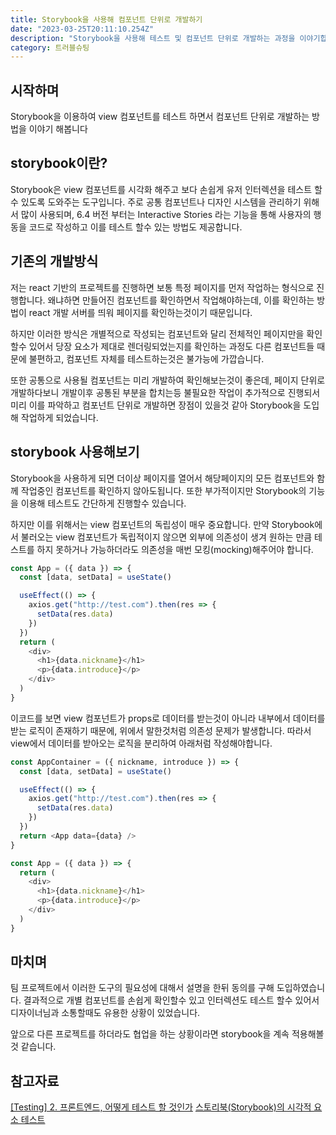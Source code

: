 ```yaml
---
title: Storybook을 사용해 컴포넌트 단위로 개발하기
date: "2023-03-25T20:11:10.254Z"
description: "Storybook을 사용해 테스트 및 컴포넌트 단위로 개발하는 과정을 이야기합니다."
category: 트러블슈팅
---
```


## 시작하며

Storybook을 이용하여 view 컴포넌트를 테스트 하면서 컴포넌트 단위로 개발하는 방법을 이야기 해봅니다

## storybook이란?

Storybook은 view 컴포넌트를 시각화 해주고 보다 손쉽게 유저 인터렉션을 테스트 할수 있도록 도와주는 도구입니다. 주로 공통 컴포넌트나 디자인 시스템을 관리하기 위해서 많이 사용되며, 6.4 버전 부터는 Interactive Stories 라는 기능을 통해 사용자의 행동을 코드로 작성하고 이를 테스트 할수 있는 방법도 제공합니다.

## 기존의 개발방식

저는 react 기반의 프로젝트를 진행하면 보통 특정 페이지를 먼저 작업하는 형식으로 진행합니다. 왜냐하면 만들어진 컴포넌트를 확인하면서 작업해야하는데, 이를 확인하는 방법이 react 개발 서버를 띄워 페이지를 확인하는것이기 때문입니다.

하지만 이러한 방식은 개별적으로 작성되는 컴포넌트와 달리 전체적인 페이지만을 확인할수 있어서 당장 요소가 제대로 렌더링되었는지를 확인하는 과정도 다른 컴포넌트들 때문에 불편하고, 컴포넌트 자체를 테스트하는것은 불가능에 가깝습니다.

또한 공통으로 사용될 컴포넌트는 미리 개발하여 확인해보는것이 좋은데, 페이지 단위로 개발하다보니 개발이후 공통된 부분을 합치는등 불필요한 작업이 추가적으로 진행되서 미리 이를 파악하고 컴포넌트 단위로 개발하면 장점이 있을것 같아 Storybook을 도입해 작업하게 되었습니다.

## storybook 사용해보기

Storybook을 사용하게 되면 더이상 페이지를 열어서 해당페이지의 모든 컴포넌트와 함께 작업중인 컴포넌트를 확인하지 않아도됩니다. 또한 부가적이지만 Storybook의 기능을 이용해 테스트도 간단하게 진행할수 있습니다.

하지만 이를 위해서는 view 컴포넌트의 독립성이 매우 중요합니다. 만약 Storybook에서 불러오는 view 컴포넌트가 독립적이지 않으면 외부에 의존성이 생겨 원하는 만큼 테스트를 하지 못하거나 가능하더라도 의존성을 매번 모킹(mocking)해주어야 합니다.

```javascript
const App = ({ data }) => {
  const [data, setData] = useState()

  useEffect(() => {
    axios.get("http://test.com").then(res => {
      setData(res.data)
    })
  })
  return (
    <div>
      <h1>{data.nickname}</h1>
      <p>{data.introduce}</p>
    </div>
  )
}
```

이코드를 보면 view 컴포넌트가 props로 데이터를 받는것이 아니라 내부에서 데이터를 받는 로직이 존재하기 때문에, 위에서 말한것처럼 의존성 문제가 발생합니다. 따라서 view에서 데이터를 받아오는 로직을 분리하여 아래처럼 작성해야합니다.

```javascript
const AppContainer = ({ nickname, introduce }) => {
  const [data, setData] = useState()

  useEffect(() => {
    axios.get("http://test.com").then(res => {
      setData(res.data)
    })
  })
  return <App data={data} />
}

const App = ({ data }) => {
  return (
    <div>
      <h1>{data.nickname}</h1>
      <p>{data.introduce}</p>
    </div>
  )
}
```

## 마치며

팀 프로젝트에서 이러한 도구의 필요성에 대해서 설명을 한뒤 동의를 구해 도입하였습니다. 결과적으로 개별 컴포넌트를 손쉽게 확인할수 있고 인터렉션도 테스트 할수 있어서 디자이너님과 소통할때도 유용한 상황이 있었습니다.

앞으로 다른 프로젝트를 하더라도 협업을 하는 상황이라면 storybook을 계속 적용해볼것 같습니다.

## 참고자료

<a class="link" href="https://jbee.io/react/testing-2-react-testing/">[Testing] 2. 프론트엔드, 어떻게 테스트 할 것인가</a>
<a class="link" href="https://storybook.js.org/tutorials/ui-testing-handbook/react/ko/visual-testing/">스토리북(Storybook)의 시각적 요소 테스트</a>
